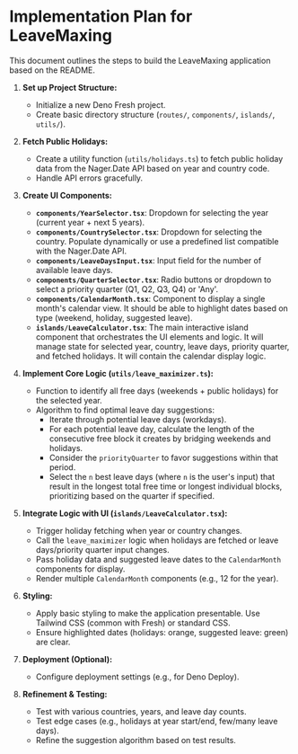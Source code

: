 # Implementation Plan for LeaveMaxing

This document outlines the steps to build the LeaveMaxing application based on
the README.

1. **Set up Project Structure:**
   - Initialize a new Deno Fresh project.
   - Create basic directory structure (`routes/`, `components/`, `islands/`,
     `utils/`).

2. **Fetch Public Holidays:**
   - Create a utility function (`utils/holidays.ts`) to fetch public holiday
     data from the Nager.Date API based on year and country code.
   - Handle API errors gracefully.

3. **Create UI Components:**
   - **`components/YearSelector.tsx`**: Dropdown for selecting the year (current
     year + next 5 years).
   - **`components/CountrySelector.tsx`**: Dropdown for selecting the country.
     Populate dynamically or use a predefined list compatible with the
     Nager.Date API.
   - **`components/LeaveDaysInput.tsx`**: Input field for the number of
     available leave days.
   - **`components/QuarterSelector.tsx`**: Radio buttons or dropdown to select a
     priority quarter (Q1, Q2, Q3, Q4) or 'Any'.
   - **`components/CalendarMonth.tsx`**: Component to display a single month's
     calendar view. It should be able to highlight dates based on type (weekend,
     holiday, suggested leave).
   - **`islands/LeaveCalculator.tsx`**: The main interactive island component
     that orchestrates the UI elements and logic. It will manage state for
     selected year, country, leave days, priority quarter, and fetched holidays.
     It will contain the calendar display logic.

4. **Implement Core Logic (`utils/leave_maximizer.ts`):**
   - Function to identify all free days (weekends + public holidays) for the
     selected year.
   - Algorithm to find optimal leave day suggestions:
     - Iterate through potential leave days (workdays).
     - For each potential leave day, calculate the length of the consecutive
       free block it creates by bridging weekends and holidays.
     - Consider the `priorityQuarter` to favor suggestions within that period.
     - Select the `n` best leave days (where `n` is the user's input) that
       result in the longest total free time or longest individual blocks,
       prioritizing based on the quarter if specified.

5. **Integrate Logic with UI (`islands/LeaveCalculator.tsx`):**
   - Trigger holiday fetching when year or country changes.
   - Call the `leave_maximizer` logic when holidays are fetched or leave
     days/priority quarter input changes.
   - Pass holiday data and suggested leave dates to the `CalendarMonth`
     components for display.
   - Render multiple `CalendarMonth` components (e.g., 12 for the year).

6. **Styling:**
   - Apply basic styling to make the application presentable. Use Tailwind CSS
     (common with Fresh) or standard CSS.
   - Ensure highlighted dates (holidays: orange, suggested leave: green) are
     clear.

7. **Deployment (Optional):**
   - Configure deployment settings (e.g., for Deno Deploy).

8. **Refinement & Testing:**
   - Test with various countries, years, and leave day counts.
   - Test edge cases (e.g., holidays at year start/end, few/many leave days).
   - Refine the suggestion algorithm based on test results.
